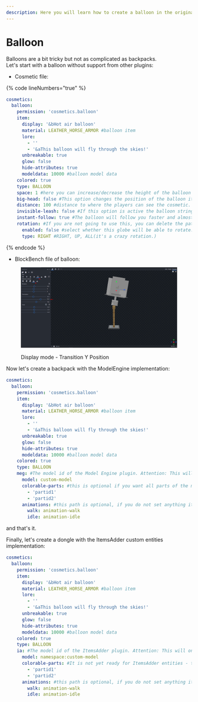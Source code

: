 ```yaml
---
description: Here you will learn how to create a balloon in the original form.
---
```


# Balloon

Balloons are a bit tricky but not as complicated as backpacks.\
Let's start with a balloon without support from other plugins:

* Cosmetic file:

{% code lineNumbers="true" %}
```yaml
cosmetics:
  balloon:
    permission: 'cosmetics.balloon'
    item:
      display: '&bHot air balloon'
      material: LEATHER_HORSE_ARMOR #balloon item
      lore:
        - ''
        - '&aThis balloon will fly through the skies!'
      unbreakable: true
      glow: false
      hide-attributes: true
      modeldata: 10000 #balloon model data
    colored: true
    type: BALLOON
    space: 1 #here you can increase/decrease the height of the balloon
    big-head: false #This option changes the position of the balloon item from the head to the right hand.
    distance: 100 #distance to where the players can see the cosmetic.
    invisible-leash: false #If this option is active the balloon string will not be visible.
    instant-follow: true #The balloon will follow you faster and almost instantaneously.
    rotation: #If you are not going to use this, you can delete the path
      enabled: false #select whether this globe will be able to rotate.
      type: RIGHT #RIGHT, UP, ALL(it's a crazy rotation.)
```
{% endcode %}

* BlockBench file of balloon:

<figure><img src="../../.gitbook/assets/image (3).png" alt=""><figcaption><p>Display mode - Transition Y Position</p></figcaption></figure>

Now let's create a backpack with the ModelEngine implementation:

```yaml
cosmetics:
  balloon:
    permission: 'cosmetics.balloon'
    item:
      display: '&bHot air balloon'
      material: LEATHER_HORSE_ARMOR #balloon item
      lore:
        - ''
        - '&aThis balloon will fly through the skies!'
      unbreakable: true
      glow: false
      hide-attributes: true
      modeldata: 10000 #balloon model data
    colored: true
    type: BALLOON
    meg: #The model id of the Model Engine plugin. Attention: This will only be seen while you have the balloon equipped, that is, it will not replace the item nor will it be seen in the gui!
      model: custom-model
      colorable-parts: #this is optional if you want all parts of the model to be painted remove this path
        - 'partid1'
        - 'partid2'
      animations: #this path is optional, if you do not set anything it will default to "walk" and "idle". 
        walk: animation-walk
        idle: animation-idle
```

and that's it.

Finally, let's create a dongle with the ItemsAdder custom entities implementation:

```yaml
cosmetics:
  balloon:
    permission: 'cosmetics.balloon'
    item:
      display: '&bHot air balloon'
      material: LEATHER_HORSE_ARMOR #balloon item
      lore:
        - ''
        - '&aThis balloon will fly through the skies!'
      unbreakable: true
      glow: false
      hide-attributes: true
      modeldata: 10000 #balloon model data
    colored: true
    type: BALLOON
    ia: #The model id of the ItemsAdder plugin. Attention: This will only be seen while you have the balloon equipped, that is, it will not replace the item nor will it be seen in the gui!
      model: namespace:custom-model
      colorable-parts: #It is not yet ready for ItemsAdder entities - this is optional if you want all parts of the model to be painted remove this path
        - 'partid1'
        - 'partid2'
      animations: #this path is optional, if you do not set anything it will default to "walk" and "idle". 
        walk: animation-walk
        idle: animation-idle
```
